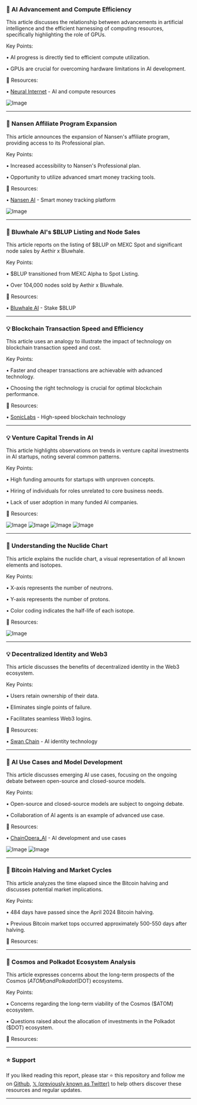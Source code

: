 ### 🤖 AI Advancement and Compute Efficiency

This article discusses the relationship between advancements in artificial intelligence and the efficient harnessing of computing resources, specifically highlighting the role of GPUs.

Key Points:

•  AI progress is directly tied to efficient compute utilization.

•  GPUs are crucial for overcoming hardware limitations in AI development.


🔗 Resources:

• [Neural Internet](https://x.com/neural_internet) - AI and compute resources

![Image](https://pbs.twimg.com/media/GykgwPyWUAANa-G?format=jpg&name=small)


---
### 🚀 Nansen Affiliate Program Expansion

This article announces the expansion of Nansen's affiliate program, providing access to its Professional plan.

Key Points:

•  Increased accessibility to Nansen's Professional plan.

•  Opportunity to utilize advanced smart money tracking tools.


🔗 Resources:

• [Nansen AI](https://x.com/nansen_ai) - Smart money tracking platform

![Image](https://pbs.twimg.com/media/GyipivIaUAAhG0E?format=jpg&name=small)


---
### 🚀 Bluwhale AI's $BLUP Listing and Node Sales

This article reports on the listing of $BLUP on MEXC Spot and significant node sales by Aethir x Bluwhale.

Key Points:

•  $BLUP transitioned from MEXC Alpha to Spot Listing.

•  Over 104,000 nodes sold by Aethir x Bluwhale.


🔗 Resources:

• [Bluwhale AI](http://Profile.bluwhale.com) - Stake $BLUP


---
### 💡 Blockchain Transaction Speed and Efficiency

This article uses an analogy to illustrate the impact of technology on blockchain transaction speed and cost.

Key Points:

•  Faster and cheaper transactions are achievable with advanced technology.

•  Choosing the right technology is crucial for optimal blockchain performance.



🔗 Resources:

• [SonicLabs](https://x.com/SonicLabs) - High-speed blockchain technology


---
### 💡 Venture Capital Trends in AI

This article highlights observations on trends in venture capital investments in AI startups, noting several common patterns.


Key Points:

•  High funding amounts for startups with unproven concepts.

•  Hiring of individuals for roles unrelated to core business needs.

•  Lack of user adoption in many funded AI companies.


🔗 Resources:


![Image](https://pbs.twimg.com/media/GycpmrZbUAA90th?format=jpg&name=360x360)
![Image](https://pbs.twimg.com/media/Gycpm4vaUAAUIr2?format=jpg&name=360x360)
![Image](https://pbs.twimg.com/media/GycpnGla8AANjT5?format=jpg&name=360x360)
![Image](https://pbs.twimg.com/media/Gycpnr0aIAAMwZl?format=jpg&name=small)


---
### 🤖 Understanding the Nuclide Chart

This article explains the nuclide chart, a visual representation of all known elements and isotopes.

Key Points:

•  X-axis represents the number of neutrons.

•  Y-axis represents the number of protons.

•  Color coding indicates the half-life of each isotope.


🔗 Resources:

![Image](https://pbs.twimg.com/media/GyfTEmAWAAAiJil?format=jpg&name=small)


---
### 💡 Decentralized Identity and Web3

This article discusses the benefits of decentralized identity in the Web3 ecosystem.

Key Points:

•  Users retain ownership of their data.

•  Eliminates single points of failure.

•  Facilitates seamless Web3 logins.


🔗 Resources:

• [Swan Chain](https://x.com/swan_chain) - AI identity technology


---
### 🤖 AI Use Cases and Model Development

This article discusses emerging AI use cases, focusing on the ongoing debate between open-source and closed-source models.

Key Points:

•  Open-source and closed-source models are subject to ongoing debate.

•  Collaboration of AI agents is an example of advanced use case.


🔗 Resources:

• [ChainOpera_AI](https://x.com/ChainOpera_AI) - AI development and use cases

![Image](https://pbs.twimg.com/media/GyirWAnasAA0hyt?format=jpg&name=small)
![Image](https://pbs.twimg.com/amplify_video_thumb/1952484313100058624/img/5G4PWaZ8rnb3Hucj?format=jpg&name=240x240)



---
### 🤖 Bitcoin Halving and Market Cycles

This article analyzes the time elapsed since the Bitcoin halving and discusses potential market implications.

Key Points:

•  484 days have passed since the April 2024 Bitcoin halving.

•  Previous Bitcoin market tops occurred approximately 500-550 days after halving.


🔗 Resources:


---
### 🤖 Cosmos and Polkadot Ecosystem Analysis

This article expresses concerns about the long-term prospects of the Cosmos ($ATOM) and Polkadot ($DOT) ecosystems.

Key Points:

•  Concerns regarding the long-term viability of the Cosmos ($ATOM) ecosystem.

•  Questions raised about the allocation of investments in the Polkadot ($DOT) ecosystem.


🔗 Resources:


---

### ⭐️ Support

If you liked reading this report, please star ⭐️ this repository and follow me on [Github](https://github.com/Drix10), [𝕏 (previously known as Twitter)](https://x.com/DRIX_10_) to help others discover these resources and regular updates.

---